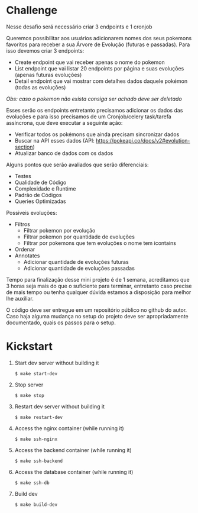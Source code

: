 # Challenge

Nesse desafio será necessário criar 3 endpoints e 1 cronjob

Queremos possibilitar aos usuários adicionarem nomes dos seus pokemons favoritos para receber a sua Árvore de Evolução (futuras e passadas). Para isso devemos criar 3 endpoints:

- Create endpoint que vai receber apenas o nome do pokemon
- List endpoint que vai listar 20 endpoints por página e suas evoluções (apenas futuras evoluções)
- Detail endpoint que vai mostrar com detalhes dados daquele pokémon (todas as evoluções)

*Obs: caso o pokemon não exista consiga ser achado deve ser deletado*

Esses serão os endpoints entretanto precisamos adicionar os dados das evoluções e para isso precisamos de um Cronjob/celery task/tarefa assíncrona, que deve executar a seguinte ação:

- Verificar todos os pokémons que ainda precisam sincronizar dados
- Buscar na API esses dados (API: https://pokeapi.co/docs/v2#evolution-section)
- Atualizar banco de dados com os dados


Alguns pontos que serão avaliados que serão diferenciais:

- Testes
- Qualidade de Código
- Complexidade e Runtime
- Padrão de Códigos
- Queries Optimizadas


Possiveis evoluções:

- Filtros
   - Filtrar pokemon por evolução
   - Filtrar pokemon por quantidade de evoluções
   - Filtrar por pokemons que tem evoluções o nome tem icontains
- Ordenar
- Annotates
  - Adicionar quantidade de evoluções futuras
  - Adicionar quantidade de evoluções passadas


Tempo para finalização desse mini projeto é de 1 semana, acreditamos que 3 horas seja mais do que o suficiente para terminar, entretanto caso precise de mais tempo ou tenha qualquer dúvida estamos a disposição para melhor lhe auxiliar.

O código deve ser entregue em um repositório público no github do autor. Caso haja alguma mudança no setup do projeto deve ser apropriadamente documentado, quais os passos para o setup.


# Kickstart


1. Start dev server without building it

    ```
    $ make start-dev
    ```

2. Stop server
    ```
    $ make stop
    ```

3. Restart dev server without building it
    ```
    $ make restart-dev
    ```

4. Access the nginx container (while running it)
    ```
    $ make ssh-nginx
    ```

5. Access the backend container (while running it)
    ```
    $ make ssh-backend
    ```

6. Access the database container (while running it)
    ```
    $ make ssh-db
    ```

7. Build dev
    ```
    $ make build-dev
    ```
